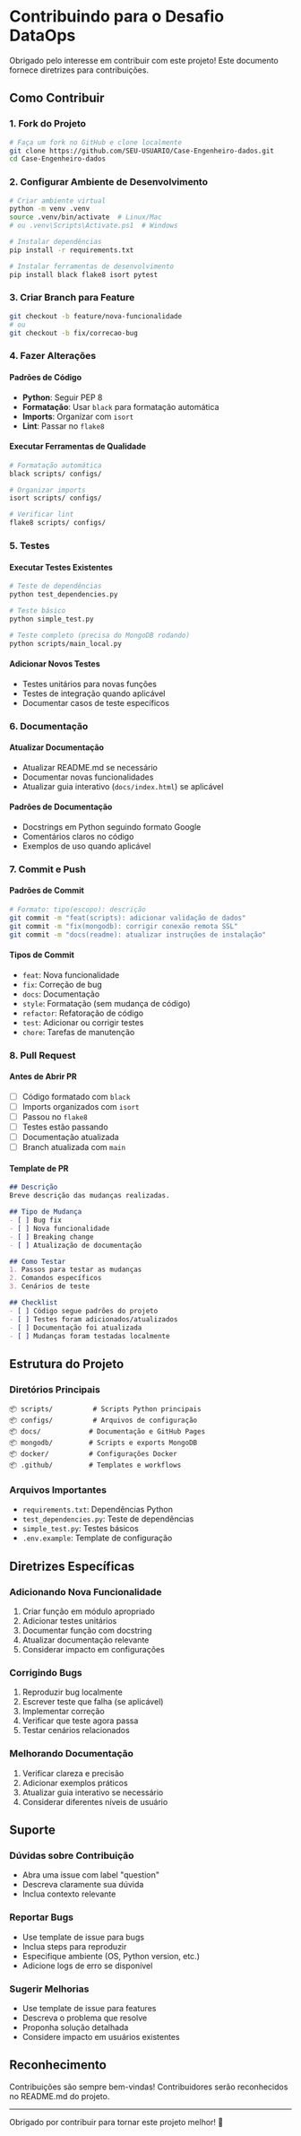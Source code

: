 # Contribuindo para o Desafio DataOps

Obrigado pelo interesse em contribuir com este projeto! Este documento fornece diretrizes para contribuições.

## Como Contribuir

### 1. Fork do Projeto
```bash
# Faça um fork no GitHub e clone localmente
git clone https://github.com/SEU-USUARIO/Case-Engenheiro-dados.git
cd Case-Engenheiro-dados
```

### 2. Configurar Ambiente de Desenvolvimento
```bash
# Criar ambiente virtual
python -m venv .venv
source .venv/bin/activate  # Linux/Mac
# ou .venv\Scripts\Activate.ps1  # Windows

# Instalar dependências
pip install -r requirements.txt

# Instalar ferramentas de desenvolvimento
pip install black flake8 isort pytest
```

### 3. Criar Branch para Feature
```bash
git checkout -b feature/nova-funcionalidade
# ou
git checkout -b fix/correcao-bug
```

### 4. Fazer Alterações

#### Padrões de Código
- **Python**: Seguir PEP 8
- **Formatação**: Usar `black` para formatação automática
- **Imports**: Organizar com `isort`
- **Lint**: Passar no `flake8`

#### Executar Ferramentas de Qualidade
```bash
# Formatação automática
black scripts/ configs/

# Organizar imports
isort scripts/ configs/

# Verificar lint
flake8 scripts/ configs/
```

### 5. Testes

#### Executar Testes Existentes
```bash
# Teste de dependências
python test_dependencies.py

# Teste básico
python simple_test.py

# Teste completo (precisa do MongoDB rodando)
python scripts/main_local.py
```

#### Adicionar Novos Testes
- Testes unitários para novas funções
- Testes de integração quando aplicável
- Documentar casos de teste específicos

### 6. Documentação

#### Atualizar Documentação
- Atualizar README.md se necessário
- Documentar novas funcionalidades
- Atualizar guia interativo (`docs/index.html`) se aplicável

#### Padrões de Documentação
- Docstrings em Python seguindo formato Google
- Comentários claros no código
- Exemplos de uso quando aplicável

### 7. Commit e Push

#### Padrões de Commit
```bash
# Formato: tipo(escopo): descrição
git commit -m "feat(scripts): adicionar validação de dados"
git commit -m "fix(mongodb): corrigir conexão remota SSL"
git commit -m "docs(readme): atualizar instruções de instalação"
```

#### Tipos de Commit
- `feat`: Nova funcionalidade
- `fix`: Correção de bug
- `docs`: Documentação
- `style`: Formatação (sem mudança de código)
- `refactor`: Refatoração de código
- `test`: Adicionar ou corrigir testes
- `chore`: Tarefas de manutenção

### 8. Pull Request

#### Antes de Abrir PR
- [ ] Código formatado com `black`
- [ ] Imports organizados com `isort`
- [ ] Passou no `flake8`
- [ ] Testes estão passando
- [ ] Documentação atualizada
- [ ] Branch atualizada com `main`

#### Template de PR
```markdown
## Descrição
Breve descrição das mudanças realizadas.

## Tipo de Mudança
- [ ] Bug fix
- [ ] Nova funcionalidade
- [ ] Breaking change
- [ ] Atualização de documentação

## Como Testar
1. Passos para testar as mudanças
2. Comandos específicos
3. Cenários de teste

## Checklist
- [ ] Código segue padrões do projeto
- [ ] Testes foram adicionados/atualizados
- [ ] Documentação foi atualizada
- [ ] Mudanças foram testadas localmente
```

## Estrutura do Projeto

### Diretórios Principais
```
📦 scripts/          # Scripts Python principais
📦 configs/          # Arquivos de configuração
📦 docs/            # Documentação e GitHub Pages
📦 mongodb/         # Scripts e exports MongoDB
📦 docker/          # Configurações Docker
📦 .github/         # Templates e workflows
```

### Arquivos Importantes
- `requirements.txt`: Dependências Python
- `test_dependencies.py`: Teste de dependências
- `simple_test.py`: Testes básicos
- `.env.example`: Template de configuração

## Diretrizes Específicas

### Adicionando Nova Funcionalidade
1. Criar função em módulo apropriado
2. Adicionar testes unitários
3. Documentar função com docstring
4. Atualizar documentação relevante
5. Considerar impacto em configurações

### Corrigindo Bugs
1. Reproduzir bug localmente
2. Escrever teste que falha (se aplicável)
3. Implementar correção
4. Verificar que teste agora passa
5. Testar cenários relacionados

### Melhorando Documentação
1. Verificar clareza e precisão
2. Adicionar exemplos práticos
3. Atualizar guia interativo se necessário
4. Considerar diferentes níveis de usuário

## Suporte

### Dúvidas sobre Contribuição
- Abra uma issue com label "question"
- Descreva claramente sua dúvida
- Inclua contexto relevante

### Reportar Bugs
- Use template de issue para bugs
- Inclua steps para reproduzir
- Especifique ambiente (OS, Python version, etc.)
- Adicione logs de erro se disponível

### Sugerir Melhorias
- Use template de issue para features
- Descreva o problema que resolve
- Proponha solução detalhada
- Considere impacto em usuários existentes

## Reconhecimento

Contribuições são sempre bem-vindas! Contribuidores serão reconhecidos no README.md do projeto.

---

Obrigado por contribuir para tornar este projeto melhor! 🚀

